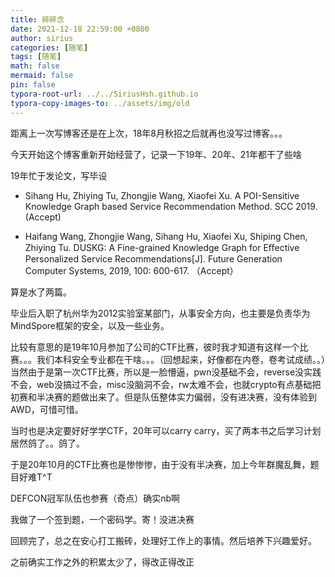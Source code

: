 ```yaml
---
title: 碎碎念
date: 2021-12-18 22:59:00 +0800
author: sirius
categories: [随笔]
tags: [随笔]
math: false
mermaid: false
pin: false
typora-root-url: ../../SiriusHsh.github.io
typora-copy-images-to: ../assets/img/old
---
```




距离上一次写博客还是在上次，18年8月秋招之后就再也没写过博客。。。



今天开始这个博客重新开始经营了，记录一下19年、20年、21年都干了些啥



19年忙于发论文，写毕设

- Sihang Hu, Zhiying Tu, Zhongjie Wang, Xiaofei Xu. A POI-Sensitive Knowledge Graph based Service Recommendation Method. SCC 2019. (Accept)

- Haifang Wang, Zhongjie Wang, Sihang Hu, Xiaofei Xu, Shiping Chen, Zhiying Tu. DUSKG: A Fine-grained Knowledge Graph for Eﬀective Personalized Service Recommendations[J]. Future Generation Computer Systems, 2019, 100: 600-617. （Accept）

算是水了两篇。



毕业后入职了杭州华为2012实验室某部门，从事安全方向，也主要是负责华为MindSpore框架的安全，以及一些业务。



比较有意思的是19年10月参加了公司的CTF比赛，彼时我才知道有这样一个比赛。。。我们本科安全专业都在干啥。。。（回想起来，好像都在内卷，卷考试成绩。。）当然由于是第一次CTF比赛，所以是一脸懵逼，pwn没基础不会，reverse没实践不会，web没搞过不会，misc没脑洞不会，rw太难不会，也就crypto有点基础把初赛和半决赛的题做出来了。但是队伍整体实力偏弱，没有进决赛，没有体验到AWD，可惜可惜。

当时也是决定要好好学学CTF，20年可以carry carry，买了两本书之后学习计划居然鸽了。。鸽了。

于是20年10月的CTF比赛也是惨惨惨，由于没有半决赛，加上今年群魔乱舞，题目好难T^T 

DEFCON冠军队伍也参赛（奇点）确实nb啊

我做了一个签到题，一个密码学。寄！没进决赛



回顾完了，总之在安心打工搬砖，处理好工作上的事情。然后培养下兴趣爱好。

之前确实工作之外的积累太少了，得改正得改正